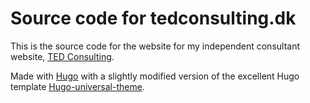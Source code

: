 # Source code for tedconsulting.dk

This is the source code for the website for my independent consultant website, [TED Consulting](https://tedconsulting.dk).

Made with [Hugo](https://gohugo.io/) with a slightly modified version of the excellent Hugo template [Hugo-universal-theme](https://github.com/devcows/hugo-universal-theme). 

